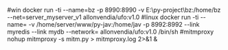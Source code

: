 #win
docker run -ti --name=bz -p 8990:8990 -v E:\py-project\bz:/home/bz --net=server_myserver_v1 allonvendia/ufo:v1.0
#linux
docker run -ti --name= -v /home/server/www/py-jav:/home/jav -p 8992:8992 --link myredis --link mydb --network= allonvendia/ufo:v1.0 /bin/sh
#mitmproxy
nohup mitmproxy -s mitm.py > mitmproxy.log 2>&1 &